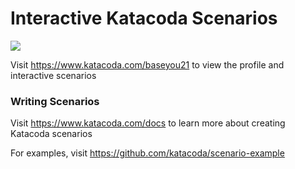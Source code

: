 # Interactive Katacoda Scenarios

[![](http://shields.katacoda.com/katacoda/baseyou21/count.svg)](https://www.katacoda.com/baseyou21 "Get your profile on Katacoda.com")

Visit https://www.katacoda.com/baseyou21 to view the profile and interactive scenarios

### Writing Scenarios
Visit https://www.katacoda.com/docs to learn more about creating Katacoda scenarios

For examples, visit https://github.com/katacoda/scenario-example
